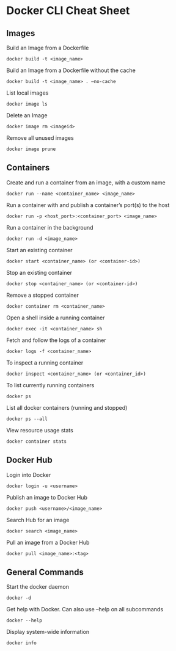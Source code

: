 # Docker CLI Cheat Sheet

## Images

Build an Image from a Dockerfile

```
docker build -t <image_name>
```

Build an Image from a Dockerfile without the cache

```
docker build -t <image_name> . –no-cache
```

List local images

```
docker image ls
```

Delete an Image

```
docker image rm <imageid>
```

Remove all unused images

```
docker image prune
```

## Containers

Create and run a container from an image, with a custom name

```
docker run --name <container_name> <image_name>
```

Run a container with and publish a container’s port(s) to the host

```
docker run -p <host_port>:<container_port> <image_name>
```

Run a container in the background

```
docker run -d <image_name>
```

Start an existing container

```
docker start <container_name> (or <container-id>)
```

Stop an existing container

```
docker stop <container_name> (or <container-id>)
```

Remove a stopped container

```
docker container rm <container_name>
```

Open a shell inside a running container

```
docker exec -it <container_name> sh
```

Fetch and follow the logs of a container

```
docker logs -f <container_name>
```

To inspect a running container

```
docker inspect <container_name> (or <container_id>)
```

To list currently running containers

```
docker ps
```

List all docker containers (running and stopped)

```
docker ps --all
```

View resource usage stats

```
docker container stats
```

## Docker Hub

Login into Docker

```
docker login -u <username>
```

Publish an image to Docker Hub

```
docker push <username>/<image_name>
```

Search Hub for an image

```
docker search <image_name>
```

Pull an image from a Docker Hub

```
docker pull <image_name>:<tag>
```

## General Commands
    
Start the docker daemon

```
docker -d
```

Get help with Docker. Can also use –help on all subcommands

```
docker --help
```

Display system-wide information

```
docker info
```